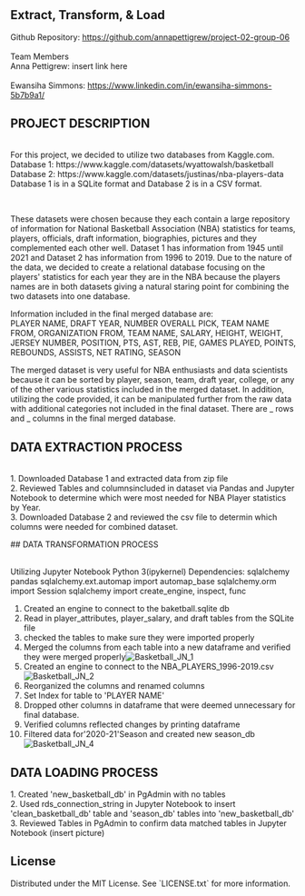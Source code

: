 # <NBA Player Statistics>


## Extract, Transform, & Load 
Github Repository: https://github.com/annapettigrew/project-02-group-06 <br />  
Team Members <br />
Anna Pettigrew: insert link here <br />   
Ewansiha Simmons:  https://www.linkedin.com/in/ewansiha-simmons-5b7b9a1/ <br />  


## PROJECT DESCRIPTION
<p align="left">
 <br />
For this project, we decided to utilize two databases from Kaggle.com. <br />
  Database 1: https://www.kaggle.com/datasets/wyattowalsh/basketball <br />
  Database 2: https://www.kaggle.com/datasets/justinas/nba-players-data <br />
  Database 1 is in a SQLite format and Database 2 is in a CSV format.<br />
</p>
<br />
<p align="left">
These datasets were chosen because they each contain a large repository of information for National Basketball Association (NBA) statistics for teams, players, officials, draft information, biographies, pictures and they complemented each other well. Dataset 1 has information from 1945 until 2021 and Dataset 2 has information from 1996 to 2019. Due to the nature of the data, we decided to create a relational database focusing on the players' statistics for each year they are in the NBA because the players names are in both datasets giving a natural staring point for combining the two datasets into one database.
</p>

</p>

Information included in the final merged database are: 	<br />
   PLAYER NAME, DRAFT YEAR,	NUMBER OVERALL PICK, TEAM NAME FROM,	ORGANIZATION FROM,	TEAM NAME,	SALARY,	HEIGHT,	WEIGHT,	JERSEY      NUMBER,	POSITION,	PTS,	AST,	REB,	PIE,	GAMES PLAYED,	POINTS,	REBOUNDS,	ASSISTS,	NET RATING,	SEASON
</p>
<p align="left">
The merged dataset is very useful for NBA enthusiasts and data scientists because it can be sorted by player, season, team, draft year, college, or any of the other various statistics included in the merged dataset.  In addition, utilizing the code provided, it can be manipulated further from the raw data with additional categories not included in the final dataset.  There are _ rows and _ columns in the final merged database.
</p>


## DATA EXTRACTION PROCESS 
 <p align="left"><br />
1.  Downloaded Database 1 and extracted data from zip file <br />
2.  Reviewed Tables and columnsincluded in dataset via Pandas and Jupyter Notebook to determine which were most needed       for NBA Player statistics by Year. <br />
3.  Downloaded Database 2 and reviewed the csv file to determin which columns were needed for combined dataset. <br />
</p>  
## DATA TRANSFORMATION PROCESS 
</p><br />
Utilizing Jupyter Notebook Python 3(ipykernel)
Dependencies:
  sqlalchemy
  pandas 
  sqlalchemy.ext.automap import automap_base
  sqlalchemy.orm import Session
  sqlalchemy import create_engine, inspect, func
  
1.   Created an engine to connect to the baketball.sqlite db 
2.   Read in  player_attributes, player_salary, and draft tables from the SQLite file 
3.   checked the tables to make sure they were imported properly
4.   Merged the columns from each table into a new dataframe and verified they were merged properly![Basketball_JN_1](https://user-images.githubusercontent.com/99496137/173203386-82bc6603-aaae-466f-bdf1-f04219993872.png)
5.    Created an engine to connect to the NBA_PLAYERS_1996-2019.csv![Basketball_JN_2](https://user-images.githubusercontent.com/99496137/173203802-44b23076-7ff5-44e8-b8e6-5fc60a147314.png)
6.   Reorganized the columns and renamed columns
7.   Set Index for table to 'PLAYER NAME' 
8.   Dropped other columns in dataframe that were deemed unnecessary for final database.
9.   Verified columns reflected changes by printing dataframe
10.  Filtered data for'2020-21'Season and created new season_db ![Basketball_JN_4](https://user-images.githubusercontent.com/99496137/173205978-c1ea51be-f92b-4d69-a86f-7f063a2f7658.png)
</p>
 
## DATA LOADING PROCESS
 <p align="left"> 
1.  Created 'new_basketball_db' in PgAdmin with no tables<br />
2.  Used rds_connection_string in Jupyter Notebook to insert 'clean_basketball_db' table and 'season_db' tables into 'new_basketball_db' <br />
3.  Reviewed Tables in PgAdmin to confirm data matched tables in Jupyter Notebook (insert picture)<br />
</p>  


## License
<p align="left"> 
Distributed under the MIT License. See `LICENSE.txt` for more information.
</p>


  
  
  
  
  
  
  
  
  
